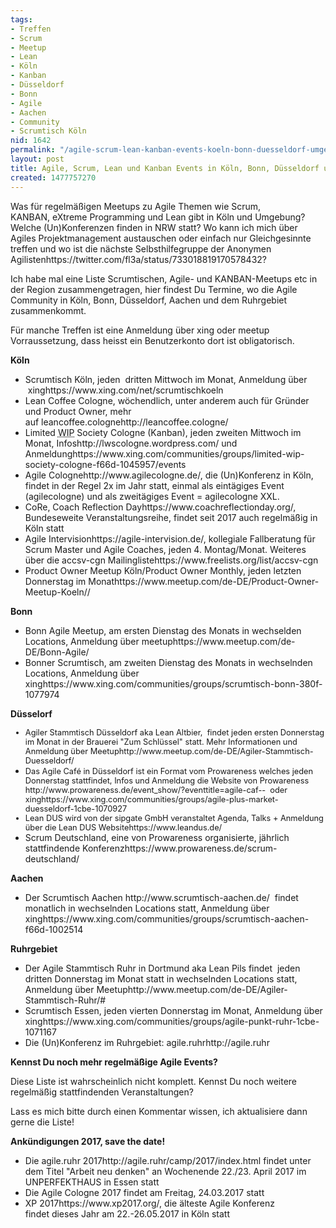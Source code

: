 ```yaml
---
tags:
- Treffen
- Scrum
- Meetup
- Lean
- Köln
- Kanban
- Düsseldorf
- Bonn
- Agile
- Aachen
- Community
- Scrumtisch Köln
nid: 1642
permalink: "/agile-scrum-lean-kanban-events-koeln-bonn-duesseldorf-umgebung.html"
layout: post
title: Agile, Scrum, Lean und Kanban Events in Köln, Bonn, Düsseldorf und Umgebung
created: 1477757270
---
```

<p>Was für regelmäßigen Meetups zu Agile Themen wie Scrum, KANBAN,&nbsp;eXtreme Programming und Lean gibt in Köln und Umgebung? Welche (Un)Konferenzen finden in NRW statt? Wo kann ich mich über Agiles Projektmanagement austauschen oder einfach nur Gleichgesinnte treffen und wo ist die nächste Selbsthilfegruppe der Anonymen Agilisten<fn>https://twitter.com/fl3a/status/733018819170578432</fn>?</p>
<p>Ich habe mal eine Liste Scrumtischen, Agile- und KANBAN-Meetups etc in der Region zusammengetragen, hier findest Du Termine, wo die Agile Community in Köln, Bonn, Düsseldorf, Aachen und dem Ruhrgebiet zusammenkommt.</p>
<p>Für manche Treffen ist eine Anmeldung über xing oder meetup Vorraussetzung, dass heisst ein Benutzerkonto dort ist obligatorisch.</p>
<p><strong>Köln</strong></p>
<ul>
	<li>Scrumtisch Köln, jeden &nbsp;dritten Mittwoch im Monat, Anmeldung über &nbsp;xing<fn>https://www.xing.com/net/scrumtischkoeln</fn></li>
	<li>Lean Coffee Cologne, wöchendlich, unter anderem auch für Gründer und Product Owner, mehr auf&nbsp;leancoffee.cologne<fn>http://leancoffee.cologne/</fn></li>
	<li>Limited <acronym title="Work in progress">WIP</acronym> Society Cologne (Kanban), jeden zweiten Mittwoch im Monat, Infos<fn>http://lwscologne.wordpress.com/</fn>&nbsp;und Anmeldung<fn>https://www.xing.com/communities/groups/limited-wip-society-cologne-f66d-1045957/events</fn></li>
	<li>Agile Cologne<fn>http://www.agilecologne.de/</fn>, die (Un)Konferenz in Köln, findet in der Regel 2x im Jahr statt, einmal als eintägiges Event (agilecologne) und als zweitägiges Event = agilecologne XXL.&nbsp;&nbsp;</li>
	<li>CoRe, Coach Reflection Day<fn>https://www.coachreflectionday.org/</fn>, Bundeseweite Veranstaltungsreihe, findet seit 2017 auch regelmäßig in Köln statt</li>
	<li>Agile Intervision<fn>https://agile-intervision.de/</fn>, kollegiale Fallberatung für Scrum Master und Agile Coaches, jeden 4. Montag/Monat. Weiteres über die accsv-cgn Mailingliste<fn>https://www.freelists.org/list/accsv-cgn</fn></li>
	<li>Product Owner Meetup Köln/Product Owner Monthly, jeden letzten Donnerstag im Monat<fn>https://www.meetup.com/de-DE/Product-Owner-Meetup-Koeln//</fn></li>
</ul>
<p><!--break--></p>
<p><strong>Bonn</strong></p>
<ul>
	<li>Bonn Agile Meetup, am ersten Dienstag des Monats in wechselden Locations, Anmeldung über meetup<fn>https://www.meetup.com/de-DE/Bonn-Agile/</fn></li>
	<li>Bonner Scrumtisch, am zweiten Dienstag des Monats in wechselnden Locations, Anmeldung über xing<fn>https://www.xing.com/communities/groups/scrumtisch-bonn-380f-1077974</fn></li>
</ul>
<p><strong>Düsselorf</strong></p>
<ul>
	<li style="font-size: 12.8px;">Agiler Stammtisch Düsseldorf aka Lean Altbier, &nbsp;findet jeden ersten Donnerstag im Monat in der Brauerei "Zum Schlüssel" statt. Mehr Informationen und Anmeldung über Meetup<fn>http://www.meetup.com/de-DE/Agiler-Stammtisch-Duesseldorf/</fn></li>
	<li><span style="font-size: 12.8px;">Das Agile Café in Düsseldorf ist ein Format vom Prowareness&nbsp;welches jeden Donnerstag stattfindet, Infos und Anmeldung die Website von Prowareness<fn> http://www.prowareness.de/event_show/?eventtitle=agile-caf-- </fn>&nbsp;oder xing<fn>https://www.xing.com/communities/groups/agile-plus-market-duesseldorf-1cbe-1070927</fn></span></li>
	<li style="font-size: 12.8px;"><span style="font-size: 12.8px;">Lean DUS wird von der&nbsp;sipgate GmbH&nbsp;veranstaltet Agenda, Talks + Anmeldung über die Lean DUS Website<fn>https://www.leandus.de/</fn></span></li>
	<li>Scrum Deutschland, eine von Prowareness organisierte, jährlich stattfindende Konferenz<fn>https://www.prowareness.de/scrum-deutschland/</fn></li>
</ul>
<p><strong>Aachen</strong></p>
<ul>
	<li>Der Scrumtisch Aachen&nbsp;<fn>http://www.scrumtisch-aachen.de/</fn>&nbsp; findet monatlich&nbsp;in wechselnden Locations statt, Anmeldung über xing<fn>https://www.xing.com/communities/groups/scrumtisch-aachen-f66d-1002514 </fn></li>
</ul>
<p><strong>Ruhrgebiet</strong></p>
<ul>
	<li>Der Agile Stammtisch Ruhr in Dortmund aka Lean Pils findet &nbsp;jeden dritten Donnerstag im Monat statt in wechselnden Locations statt, Anmeldung über Meetup<fn>http://www.meetup.com/de-DE/Agiler-Stammtisch-Ruhr/#</fn></li>
	<li>Scrumtisch Essen, jeden vierten Donnerstag im Monat, Anmeldung über xing<fn>https://www.xing.com/communities/groups/agile-punkt-ruhr-1cbe-1071167</fn></li>
	<li>Die (Un)Konferenz im Ruhrgebiet: agile.ruhr<fn>http://agile.ruhr</fn></li>
</ul>
<p><strong>Kennst Du noch mehr regelmäßige Agile Events?</strong></p>
<p>Diese Liste ist wahrscheinlich nicht komplett. Kennst Du noch weitere regelmäßig stattfindenden Veranstaltungen?</p>
<p>Lass es mich bitte durch einen Kommentar wissen, ich aktualisiere dann gerne die Liste!</p>
<p><strong>Ankündigungen 2017, save the date!</strong></p>
<ul>
	<li>Die agile.ruhr 2017<fn>http://agile.ruhr/camp/2017/index.html</fn> findet unter dem Titel "Arbeit neu denken" an Wochenende 22./23. April 2017 im UNPERFEKTHAUS in Essen statt</li>
	<li>Die Agile Cologne 2017 findet am Freitag, 24.03.2017 statt</li>
	<li>XP 2017<fn>https://www.xp2017.org/</fn>, die älteste Agile Konferenz findet&nbsp;dieses Jahr am 22.-26.05.2017 in Köln statt</li>
</ul>

